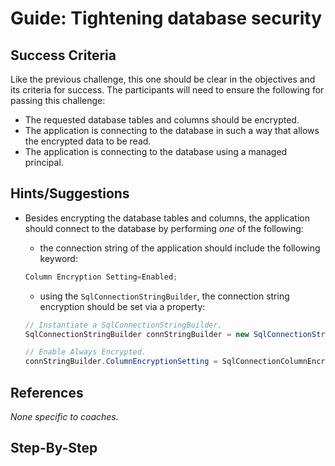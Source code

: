 # Guide: Tightening database security

## Success Criteria

Like the previous challenge, this one should be clear in the objectives and its criteria for success. The participants will need to ensure the following for passing this challenge:

* The requested database tables and columns should be encrypted.
* The application is connecting to the database in such a way that allows the encrypted data to be read.
* The application is connecting to the database using a managed principal.

## Hints/Suggestions

* Besides encrypting the database tables and columns, the application should connect to the database by performing _one_ of the following:
    * the connection string of the application should include the following keyword:

    ```csharp
    Column Encryption Setting=Enabled;
    ```

    * using the `SqlConnectionStringBuilder`, the connection string encryption should be set via a property:

    ```csharp
    // Instantiate a SqlConnectionStringBuilder.
    SqlConnectionStringBuilder connStringBuilder = new SqlConnectionStringBuilder("replace with your connection string");

    // Enable Always Encrypted.
    connStringBuilder.ColumnEncryptionSetting = SqlConnectionColumnEncryptionSetting.Enabled;
    ```

## References

_None specific to coaches._

## Step-By-Step

